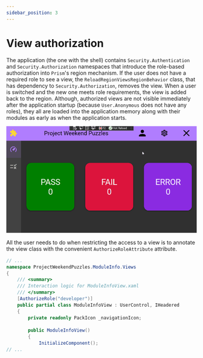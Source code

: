 ```yaml
---
sidebar_position: 3
---
```


# View authorization

The application (the one with the shell) contains `Security.Authentication` and `Security.Authorization` namespaces that introduce the role-based authorization into `Prism`'s region mechanism. If the user does not have a required role to see a view, the `ReloadRegionViewsRegionBehavior` class, that has dependency to `Security.Authorization`, removes the view. When a user is switched and the new one meets role requirements, the view is added back to the region. Although, authorized views are not visible immediately after the application startup (because `User.Anonymous` does not have any roles), they all are loaded into the application memory along with their modules as early as when the application starts.

![Authorization](/img/authentication.gif)

All the user needs to do when restricting the access to a view is to annotate the view class with the convenient `AuthorizeRoleAttribute` attribute.

```csharp {7} title="\src\modules\module-info\ProjectWeekendPuzzles.ModuleInfo\Views\ModuleInfoView.xaml.cs"
// ...
namespace ProjectWeekendPuzzles.ModuleInfo.Views
{
    /// <summary>
    /// Interaction logic for ModuleInfoView.xaml
    /// </summary>
    [AuthorizeRole("developer")]
    public partial class ModuleInfoView : UserControl, IHeadered
    {
        private readonly PackIcon _navigationIcon;

        public ModuleInfoView()
        {
            InitializeComponent();
// ...
```